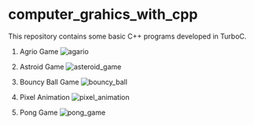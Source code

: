# computer_grahics_with_cpp
This repository contains some basic C++ programs developed in TurboC.

1. Agrio Game
![agario](https://user-images.githubusercontent.com/49578319/213900890-99a9a12a-a08e-4b2f-9eaa-6c307b2f9d2c.png)

2. Astroid Game
![asteroid_game](https://user-images.githubusercontent.com/49578319/213900876-b17c6d47-9a3c-46f5-bf25-27884ab115fe.png)

3. Bouncy Ball Game
![bouncy_ball](https://user-images.githubusercontent.com/49578319/213900893-7818f9fe-2525-4e9c-afbf-7c5257dd66db.png)

4. Pixel Animation
![pixel_animation](https://user-images.githubusercontent.com/49578319/213900894-36a18572-aeed-4379-9bfa-8ab97ec73c3e.png)

5. Pong Game
![pong_game](https://user-images.githubusercontent.com/49578319/213900897-f8e6d519-2644-49d3-975c-3a1c3260c28d.png)
